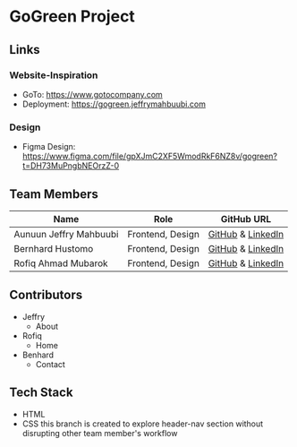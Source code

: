 # GoGreen Project

## Links

### Website-Inspiration

- GoTo: <https://www.gotocompany.com>
- Deployment: <https://gogreen.jeffrymahbuubi.com>

### Design

- Figma Design: <https://www.figma.com/file/gpXJmC2XF5WmodRkF6NZ8v/gogreen?t=DH73MuPngbNEOrzZ-0>

## Team Members

| Name                   | Role             | GitHub URL                                                                                                   |
| ---------------------- | ---------------- | ------------------------------------------------------------------------------------------------------------ |
| Aunuun Jeffry Mahbuubi | Frontend, Design | [GitHub](https://github.com/jeffrymahbuubi) & [LinkedIn](https://github.com/jeffrymahbuubi)                  |
| Bernhard Hustomo       | Frontend, Design | [GitHub](https://github.com/MatchaBear) & [LinkedIn](https://www.linkedin.com/in/bernhardhustomo/)           |
| Rofiq Ahmad Mubarok    | Frontend, Design | [GitHub](https://github.com/rofiqahmad22) & [LinkedIn](https://www.linkedin.com/in/rofiq-ahmad-m-844576235/) |

## Contributors

- Jeffry
  - About
- Rofiq
  - Home
- Benhard
  - Contact

## Tech Stack

- HTML
- CSS
this branch is created to explore header-nav section without disrupting other team member's workflow
